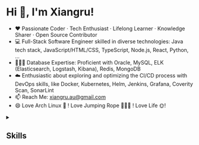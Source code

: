 # Hi 👋, I'm Xiangru!

- ❤️ Passionate Coder · Tech Enthusiast · Lifelong Learner · Knowledge Sharer · Open Source Contributor
- 💻 Full-Stack Software Engineer skilled in diverse technologies: Java tech stack, JavaScript/HTML/CSS, TypeScript, Node.js, React, Python, ...
- 👨🏻‍💻 Database Expertise: Proficient with Oracle, MySQL, ELK (Elasticsearch, Logstash, Kibana), Redis, MongoDB
- ☁️ Enthusiastic about exploring and optimizing the CI/CD process with DevOps skills, like Docker, Kubernetes, Helm, Jenkins, Grafana, Coverity Scan, SonarLint
- 📫 Reach Me: [xiangru.au@gmail.com](mailto:xiangru.au@gmail.com)
- 😄 Love Arch Linux 🐧 ! Love Jumping Rope 🏋🏻‍♀️ ! Love Life 🌞!

<details>

<summary><h2>Skills</h2></summary>
  
### Programming Languages
![Languages](https://skillicons.dev/icons?i=java,js,ts,python,cpp,bash)

### Backend Technologies
![Backend](https://skillicons.dev/icons?i=spring,hibernate,kafka,maven,gradle)

### Frontend Technologies
![Frontend](https://skillicons.dev/icons?i=react,html,css,jquery,nodejs,bootstrap,vue)

### Databases
![Databases](https://skillicons.dev/icons?i=mysql,elasticsearch,redis,mongodb,postgres)

### DevOps
![DevOps](https://skillicons.dev/icons?i=linux,nginx,docker,kubernetes,jenkins,grafana,aws)

### Agile Tools
![Agile Tools](https://skillicons.dev/icons?i=bitbucket,git,gitlab)

### Other Tools & Dev Env
![Other Tools](https://skillicons.dev/icons?i=idea,vscode,eclipse,arch,obsidian,postman)

</details>
